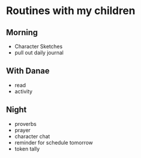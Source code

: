 # Routines with my children

## Morning
- Character Sketches
- pull out daily journal

## With Danae
- read
- activity


## Night
- proverbs
- prayer
- character chat
- reminder for schedule tomorrow
- token tally


